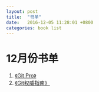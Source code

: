 ```yaml
---
layout: post
title:  "书单"
date:   2016-12-05 11:28:01 +0800
categories: book list
---
```

# 12月份书单   
1. [《Git Pro》](https://www.gitbook.com/book/bingohuang/progit2/details)         
2. [《Git权威指南》](https://book.douban.com/subject/6526452/)   

